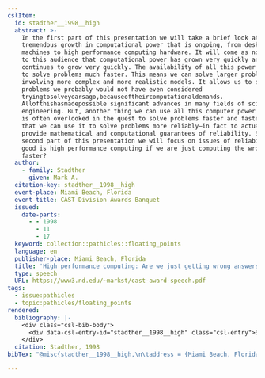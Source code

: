 ```yaml
---
cslItem:
  id: stadther__1998__high
  abstract: >-
    In the first part of this presentation we will take a brief look at the
    tremendous growth in computational power that is ongoing, from desktop
    machines to high performance computing hardware. It will come as no surprise
    to this audience that computational power has grown very quickly and
    continues to grow very quickly. The availability of all this power allows us
    to solve problems much faster. This means we can solve larger problems
    involving more complex and more realistic models. It allows us to solve
    problems we probably would not have even considered
    tryingtosolveyearsago,becauseoftheircomputationaldemands.
    Allofthishasmadepossible significant advances in many fields of science and
    engineering. But, another thing we can use all this computer power for, that
    is often overlooked in the quest to solve problems faster and faster, is
    that we can use it to solve problems more reliably—in fact to actually
    provide mathematical and computational guarantees of reliability. So in the
    second part of this presentation we will focus on issues of reliability—what
    good is high performance computing if we are just computing the wrong answer
    faster?
  author:
    - family: Stadther
      given: Mark A.
  citation-key: stadther__1998__high
  event-place: Miami Beach, Florida
  event-title: CAST Division Awards Banquet
  issued:
    date-parts:
      - - 1998
        - 11
        - 17
  keyword: collection::pathicles::floating_points
  language: en
  publisher-place: Miami Beach, Florida
  title: 'High performance computing: Are we just getting wrong answers faster?'
  type: speech
  URL: https://www3.nd.edu/~markst/cast-award-speech.pdf
tags:
  - issue:pathicles
  - topic:pathicles/floating_points
rendered:
  bibliography: |-
    <div class="csl-bib-body">
      <div data-csl-entry-id="stadther__1998__high" class="csl-entry">Stadther, M.A. 1998 “High performance computing: Are we just getting wrong answers faster?” <i>CAST Division Awards Banquet</i>, Miami Beach, Florida, 17 November. Available at: <a href='https://www3.nd.edu/~markst/cast-award-speech.pdf.'>https://www3.nd.edu/~markst/cast-award-speech.pdf.</a></div>
    </div>
  citation: Stadther, 1998
bibTex: "@misc{stadther__1998__high,\n\taddress = {Miami Beach, Florida},\n\tauthor = {Stadther, Mark A.},\n\tyear = {1998},\n\tmonth = {nov 17},\n\ttitle = {High performance computing: Are we just getting wrong answers faster?},\n\thowpublished = {https://www3.nd.edu/\\textasciitilde{}markst/cast-award-speech.pdf},\n}\n\n"

---
```

